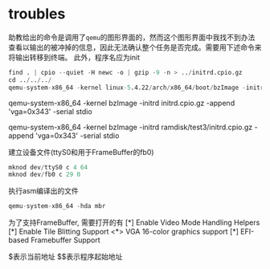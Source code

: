 # troubles

助教给出的命令是调用了`qemu`的图形界面的，然而这个图形界面中我找不到办法查看以输出的被冲掉的信息，因此无法确认整个任务是否完成。需要用下述命令来将输出转移到终端。
此外，程序名应为init

```s
find . | cpio --quiet -H newc -o | gzip -9 -n > ../initrd.cpio.gz
cd ../../../
qemu-system-x86_64 -kernel linux-5.4.22/arch/x86_64/boot/bzImage -initrd ramdisk/test3/initrd.cpio.gz -nographic -append "root=/dev/sda console=ttyS0" 
```

qemu-system-x86_64 -kernel bzImage -initrd initrd.cpio.gz -append 'vga=0x343' -serial stdio

qemu-system-x86_64 -kernel bzImage -initrd ramdisk/test3/initrd.cpio.gz -append 'vga=0x343' -serial stdio

建立设备文件(ttyS0和用于FrameBuffer的fb0)

```s
mknod dev/ttyS0 c 4 64
mknod dev/fb0 c 29 0
```

执行asm编译出的文件

```s
qemu-system-x86_64 -hda mbr
```

为了支持FrameBuffer, 需要打开的有
[\*]   Enable Video Mode Handling Helpers
[\*]   Enable Tile Blitting Support 
<\*>   VGA 16-color graphics support
[\*]   EFI-based Framebuffer Support  


\$表示当前地址
\$\$表示程序起始地址